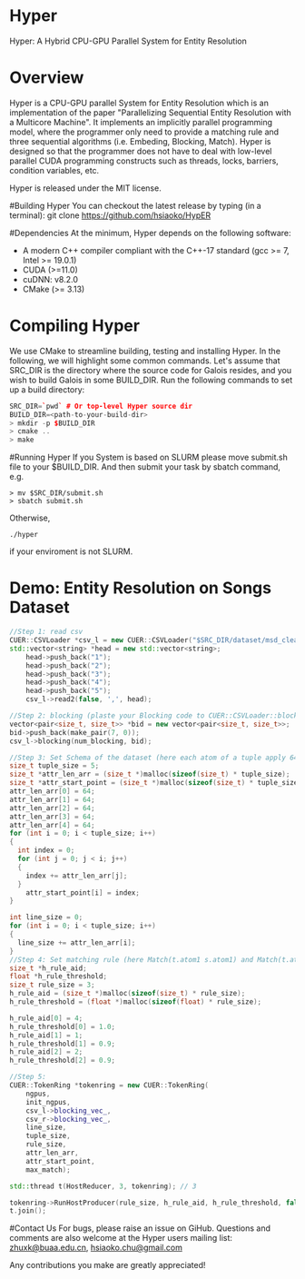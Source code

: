 # Hyper
Hyper: A Hybrid CPU-GPU Parallel System for Entity Resolution

# Overview
Hyper is a CPU-GPU parallel System for Entity Resolution which is an implementation of the paper "Parallelizing Sequential Entity Resolution with a Multicore Machine". It implements an implicitly parallel programming model, where the programmer only need to provide a matching rule and three sequential algorithms (i.e. Embeding, Blocking, Match). Hyper is designed so that the programmer does not have to deal with low-level parallel CUDA programming constructs such as threads, locks, barriers, condition variables, etc.

Hyper is released under the MIT license.

#Building Hyper
You can checkout the latest release by typing (in a terminal):
git clone https://github.com/hsiaoko/HypER

#Dependencies
At the minimum, Hyper depends on the following software:
  + A modern C++ compiler compliant with the C++-17 standard (gcc >= 7, Intel >= 19.0.1)
  + CUDA (>=11.0)
  + cuDNN: v8.2.0
  + CMake (>= 3.13)


# Compiling Hyper
We use CMake to streamline building, testing and installing Hyper. In the following, we will highlight some common commands.
Let's assume that SRC_DIR is the directory where the source code for Galois resides, and you wish to build Galois in some BUILD_DIR. Run the following commands to set up a build directory:

```c++
SRC_DIR=`pwd` # Or top-level Hyper source dir
BUILD_DIR=<path-to-your-build-dir>
> mkdir -p $BUILD_DIR
> cmake ..
> make
```

#Running Hyper
If you System is based on SLURM please move submit.sh file to your $BUILD_DIR. And then submit your task by sbatch command,
e.g.
```
> mv $SRC_DIR/submit.sh
> sbatch submit.sh
```
Otherwise,
```
./hyper
```
if your enviroment is not SLURM.

# Demo: Entity Resolution on Songs Dataset

```c++
//Step 1: read csv
CUER::CSVLoader *csv_l = new CUER::CSVLoader("$SRC_DIR/dataset/msd_cleared_utf_8_mini.csv");
std::vector<string> *head = new std::vector<string>;
    head->push_back("1");
    head->push_back("2");
    head->push_back("3");
    head->push_back("4");
    head->push_back("5");
    csv_l->read2(false, ',', head);

//Step 2: blocking (plaste your Blocking code to CUER::CSVLoader::blocking()->std::vector<std::vector<std::vector<std::string> *> *> partitions)
vector<pair<size_t, size_t>> *bid = new vector<pair<size_t, size_t>>;
bid->push_back(make_pair(7, 0));
csv_l->blocking(num_blocking, bid);

//Step 3: Set Schema of the dataset (here each atom of a tuple apply 64 bytes)
size_t tuple_size = 5;
size_t *attr_len_arr = (size_t *)malloc(sizeof(size_t) * tuple_size);
size_t *attr_start_point = (size_t *)malloc(sizeof(size_t) * tuple_size);
attr_len_arr[0] = 64;
attr_len_arr[1] = 64;
attr_len_arr[2] = 64;
attr_len_arr[3] = 64;
attr_len_arr[4] = 64;
for (int i = 0; i < tuple_size; i++)
{
  int index = 0;
  for (int j = 0; j < i; j++)
  {
    index += attr_len_arr[j];
  }
    attr_start_point[i] = index;
}

int line_size = 0;
for (int i = 0; i < tuple_size; i++)
{
  line_size += attr_len_arr[i];
}
//Step 4: Set matching rule (here Match(t.atom1 s.atom1) and Match(t.atom2 s.atom2) and t.atom4 s.atom4 -> t.id = s.id)
size_t *h_rule_aid;
float *h_rule_threshold;
size_t rule_size = 3;
h_rule_aid = (size_t *)malloc(sizeof(size_t) * rule_size);
h_rule_threshold = (float *)malloc(sizeof(float) * rule_size);

h_rule_aid[0] = 4;
h_rule_threshold[0] = 1.0;
h_rule_aid[1] = 1;
h_rule_threshold[1] = 0.9;
h_rule_aid[2] = 2;
h_rule_threshold[2] = 0.9;

//Step 5:
CUER::TokenRing *tokenring = new CUER::TokenRing(
    ngpus,
    init_ngpus,
    csv_l->blocking_vec_,
    csv_r->blocking_vec_,
    line_size,
    tuple_size,
    rule_size,
    attr_len_arr,
    attr_start_point,
    max_match);

std::thread t(HostReducer, 3, tokenring); // 3

tokenring->RunHostProducer(rule_size, h_rule_aid, h_rule_threshold, false);
t.join();
```

#Contact Us
For bugs, please raise an issue on GiHub. Questions and comments are also welcome at the Hyper users mailing list: zhuxk@buaa.edu.cn,  hsiaoko.chu@gmail.com

Any contributions you make are greatly appreciated!
